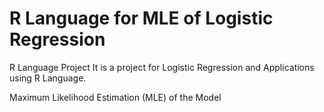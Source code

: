 # R Language for MLE of Logistic Regression
R Language Project
It is a project for Logistic Regression and Applications using R Language. 

Maximum Likelihood Estimation (MLE) of the Model
